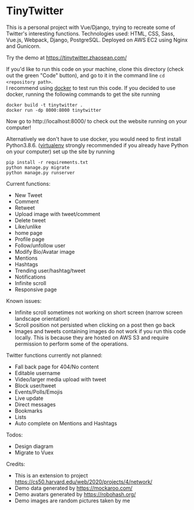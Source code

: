 # TinyTwitter


This is a personal project with Vue/Django, trying to recreate some of Twitter's interesting functions. Technologies used: HTML, CSS, Sass, Vue.js, Webpack, Django, PostgreSQL. Deployed on AWS EC2 using Nginx and Gunicorn.  

Try the demo at https://tinytwitter.zhaosean.com/  


If you'd like to run this code on your machine, clone this directory (check out the green "Code" button), and go to it in the command line `cd <repository path>`.  
I recommend using [docker](https://docs.docker.com/engine/install/) to test run this code. If you decided to use docker, running the following commands to get the site running
```
docker build -t tinytwitter .
docker run -dp 8000:8000 tinytwitter
```
Now go to http://localhost:8000/ to check out the website running on your computer!


Alternatively we don't have to use docker, you would need to first install Python3.8.6. ([virtualenv](https://pypi.org/project/virtualenv/) strongly recommended if you already have Python on your computer) set up the site by running
```
pip install -r requirements.txt
python manage.py migrate
python manage.py runserver
```


Current functions:
* New Tweet
* Comment
* Retweet
* Upload image with tweet/comment
* Delete tweet
* Like/unlike
* home page
* Profile page
* Follow/unfollow user
* Modify Bio/Avatar image
* Mentions
* Hashtags
* Trending user/hashtag/tweet
* Notifications
* Infinite scroll
* Responsive page


Known issues:
* Infinite scroll sometimes not working on short screen (narrow screen landscape orientation)
* Scroll position not persisted when clicking on a post then go back
* Images and tweets containing images do not work if you run this code locally. This is because they are hosted on AWS S3 and require permission to perform some of the operations.


Twitter functions currently not planned:
* Fall back page for 404/No content
* Editable username
* Video/larger media upload with tweet
* Block user/tweet
* Events/Polls/Emojis
* Live update
* Direct messages
* Bookmarks
* Lists
* Auto complete on Mentions and Hashtags


Todos:
* Design diagram
* Migrate to Vuex


Credits:
* This is an extension to project https://cs50.harvard.edu/web/2020/projects/4/network/
* Demo data generated by https://mockaroo.com/  
* Demo avatars generated by https://robohash.org/  
* Demo images are random pictures taken by me
